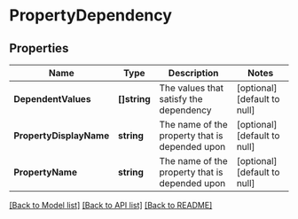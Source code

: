# PropertyDependency

## Properties
Name | Type | Description | Notes
------------ | ------------- | ------------- | -------------
**DependentValues** | **[]string** | The values that satisfy the dependency | [optional] [default to null]
**PropertyDisplayName** | **string** | The name of the property that is depended upon | [optional] [default to null]
**PropertyName** | **string** | The name of the property that is depended upon | [optional] [default to null]

[[Back to Model list]](../README.md#documentation-for-models) [[Back to API list]](../README.md#documentation-for-api-endpoints) [[Back to README]](../README.md)

